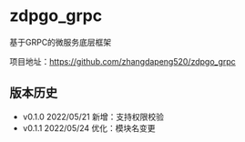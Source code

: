 # zdpgo_grpc
基于GRPC的微服务底层框架

项目地址：https://github.com/zhangdapeng520/zdpgo_grpc

## 版本历史

- v0.1.0 2022/05/21 新增：支持权限校验
- v0.1.1 2022/05/24 优化：模块名变更